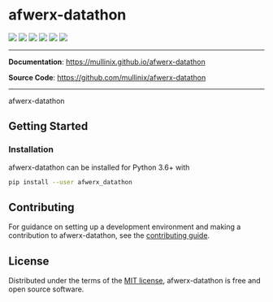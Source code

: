 # afwerx-datathon

![](https://img.shields.io/pypi/v/afwerx-datathon)
![](https://img.shields.io/pypi/pyversions/afwerx-datathon)
![](https://img.shields.io/github/workflow/status/mullinix/afwerx-datathon/build)
![](https://img.shields.io/badge/code%20style-black-000000)
![](https://img.shields.io/github/repo-size/mullinix/afwerx-datathon)
![](https://img.shields.io/github/license/mullinix/afwerx-datathon)

---

**Documentation**: https://mullinix.github.io/afwerx-datathon

**Source Code**: https://github.com/mullinix/afwerx-datathon

---

afwerx-datathon

## Getting Started

### Installation

afwerx-datathon can be installed for Python 3.6+ with

```bash
pip install --user afwerx_datathon
```

## Contributing

For guidance on setting up a development environment and making a contribution
to afwerx-datathon, see the [contributing guide](CONTRIBUTING.md).

## License

Distributed under the terms of the [MIT license](LICENSE.md), afwerx-datathon is
free and open source software.
